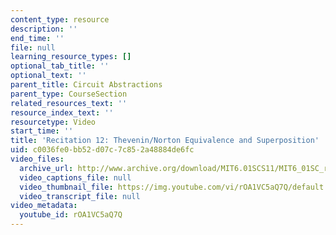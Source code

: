 ```yaml
---
content_type: resource
description: ''
end_time: ''
file: null
learning_resource_types: []
optional_tab_title: ''
optional_text: ''
parent_title: Circuit Abstractions
parent_type: CourseSection
related_resources_text: ''
resource_index_text: ''
resourcetype: Video
start_time: ''
title: 'Recitation 12: Thevenin/Norton Equivalence and Superposition'
uid: c0036fe0-bb52-d07c-7c85-2a48884de6fc
video_files:
  archive_url: http://www.archive.org/download/MIT6.01SCS11/MIT6_01SC_rec12_300k.mp4
  video_captions_file: null
  video_thumbnail_file: https://img.youtube.com/vi/rOA1VC5aQ7Q/default.jpg
  video_transcript_file: null
video_metadata:
  youtube_id: rOA1VC5aQ7Q
---
```

